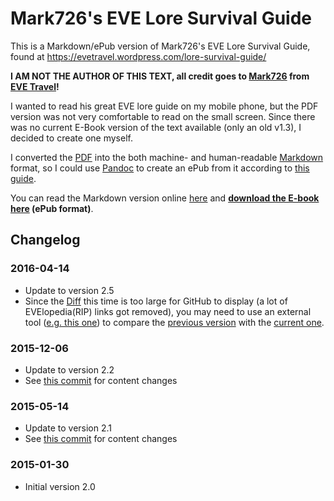# Mark726's EVE Lore Survival Guide

This is a Markdown/ePub version of Mark726's EVE Lore Survival Guide,  
found at https://evetravel.wordpress.com/lore-survival-guide/

**I AM NOT THE AUTHOR OF THIS TEXT, all credit goes to [Mark726](https://gate.eveonline.com/Profile/Mark726) from [EVE Travel](https://evetravel.wordpress.com/)!**

I wanted to read his great EVE lore guide on my mobile phone, but the PDF version was not very comfortable
to read on the small screen. Since there was no current E-Book version of the text available (only an old v1.3),
I decided to create one myself.

I converted the [PDF](https://evetravel.files.wordpress.com/2012/02/mark726s-eve-lore-survival-guide-v-2-5-no-pics.pdf)
into the both machine- and human-readable [Markdown](http://en.wikipedia.org/wiki/Markdown) format, so I could use
[Pandoc](http://en.wikipedia.org/wiki/Pandoc) to create an ePub from it according to
[this guide](http://johnmacfarlane.net/pandoc/epub.html).

You can read the Markdown version online [here](mark726s-eve-lore-survival-guide.md) and **[download the E-book here](https://github.com/flesser/mark726-eve-lore-ebook/raw/v2.5/ePub/mark726s-eve-lore-survival-guide-v-2-5.epub) (ePub format)**.

## Changelog

### 2016-04-14
* Update to version 2.5
* Since the [Diff](https://github.com/flesser/mark726-eve-lore-ebook/commit/c03845df7f5c866b3f243e81b00accf1a47fe117) this time is too large for GitHub to display (a lot of EVElopedia(RIP) links got removed), you may need to use an external tool ([e.g. this one](http://www.mergely.com/editor)) to compare the [previous version](https://raw.githubusercontent.com/flesser/mark726-eve-lore-ebook/v2.2/mark726s-eve-lore-survival-guide.md) with the [current one](https://raw.githubusercontent.com/flesser/mark726-eve-lore-ebook/v2.5/mark726s-eve-lore-survival-guide.md).

### 2015-12-06
* Update to version 2.2
* See [this commit](https://github.com/flesser/mark726-eve-lore-ebook/commit/30ef4e6871cd5350d490f20ca453567084a001ac) for content changes

### 2015-05-14
* Update to version 2.1
* See [this commit](https://github.com/flesser/mark726-eve-lore-ebook/commit/65ebee8d58aba853afc58ab2680d4756b0025e43) for content changes

### 2015-01-30
* Initial version 2.0
